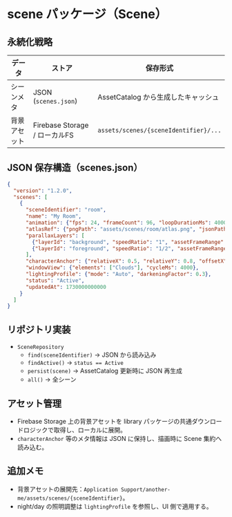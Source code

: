 # scene パッケージ（Scene）

## 永続化戦略

| データ        | ストア                        | 保存形式                                      |
|---------------|-------------------------------|-----------------------------------------------|
| シーンメタ     | JSON (`scenes.json`)           | AssetCatalog から生成したキャッシュ           |
| 背景アセット   | Firebase Storage / ローカルFS | `assets/scenes/{sceneIdentifier}/...`          |


## JSON 保存構造（scenes.json）

```json
{
  "version": "1.2.0",
  "scenes": [
    {
      "sceneIdentifier": "room",
      "name": "My Room",
      "animation": {"fps": 24, "frameCount": 96, "loopDurationMs": 4000},
      "atlasRef": {"pngPath": "assets/scenes/room/atlas.png", "jsonPath": "assets/scenes/room/atlas.json", "gridSize": 16},
      "parallaxLayers": [
        {"layerId": "background", "speedRatio": "1", "assetFrameRange": [0,95]},
        {"layerId": "foreground", "speedRatio": "1/2", "assetFrameRange": [0,95]}
      ],
      "characterAnchor": {"relativeX": 0.5, "relativeY": 0.8, "offsetX": 0, "offsetY": -16},
      "windowView": {"elements": ["Clouds"], "cycleMs": 4000},
      "lightingProfile": {"mode": "Auto", "darkeningFactor": 0.3},
      "status": "Active",
      "updatedAt": 1730000000000
    }
  ]
}
```

## リポジトリ実装

- `SceneRepository`
  - `find(sceneIdentifier)` → JSON から読み込み
  - `findActive()` → `status == Active`
  - `persist(scene)` → AssetCatalog 更新時に JSON 再生成
  - `all()` → 全シーン

## アセット管理

- Firebase Storage 上の背景アセットを library パッケージの共通ダウンロードロジックで取得し、ローカルに展開。
- `characterAnchor` 等のメタ情報は JSON に保持し、描画時に Scene 集約へ読み込む。

## 追加メモ

- 背景アセットの展開先：`Application Support/another-me/assets/scenes/{sceneIdentifier}`。
- night/day の照明調整は `lightingProfile` を参照し、UI 側で適用する。
